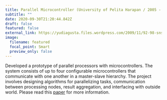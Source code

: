 ```yaml
---
title: Parallel Microcontroller (University of Pelita Harapan / 2005 - 2006)
subtitle: ""
date: 2020-09-30T21:20:44.842Z
draft: false
featured: false
external_link: https://yudiagusta.files.wordpress.com/2009/11/92-98-snsi06-16-parallel-microcontrolers-at89c52-parallel-processors-in-embedded-system-application-of-robotics.pdf
image:
  filename: featured
  focal_point: Smart
  preview_only: false
---
```

<!--StartFragment-->

Developed a prototype of parallel processors with microcontrollers. The system consists of up to four configurable microcontrollers that communicate with one another in a master-slave hierarchy. The project involves designing algorithms for parallelizing tasks, communication between processing nodes, result aggregation, and interfacing with outside world. Please read this [paper](https://yudiagusta.files.wordpress.com/2009/11/92-98-snsi06-16-parallel-microcontrolers-at89c52-parallel-processors-in-embedded-system-application-of-robotics.pdf) for more information.

<!--EndFragment-->